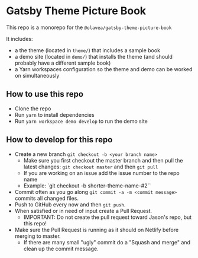 # Gatsby Theme Picture Book

This repo is a monorepo for the `@olavea/gatsby-theme-picture-book`

It includes:

- a the theme (located in `theme/`) that includes a sample book
- a demo site (located in `demo/`) that installs the theme (and should probably have a different sample book)
- a Yarn workspaces configuration so the theme and demo can be worked on simultaneously

## How to use this repo

- Clone the repo
- Run `yarn` to install dependencies
- Run `yarn workspace demo develop` to run the demo site

## How to develop for this repo

- Create a new branch `git checkout -b <your branch name>`
  - Make sure you first checkout the master branch and then pull the latest changes: `git checkout master` and then `git pull`
  - If you are working on an issue add the issue number to the repo name
  - Example: `git checkout -b shorter-theme-name-#2``
- Commit often as you go along `git commit -a -m <commit message>` commits all changed files.
- Push to GitHub every now and then `git push`.
- When satisfied or in need of input create a Pull Request.
  - IMPORTANT: Do not create the pull request toward Jason's repo, but this repo!
- Make sure the Pull Request is running as it should on Netlify before merging to master.
  - If there are many small "ugly" commit do a "Squash and merge" and clean up the commit message.
